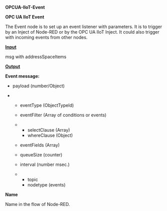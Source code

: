 **OPCUA-IIoT-Event**

**OPC UA IIoT Event**

The Event node is to set up an event listener with parameters. It is to trigger by an Inject of Node-RED or by the OPC UA IIoT Inject. It could also trigger with incoming events from other nodes. 

**[Input](http://127.0.0.1:1880/)**

msg with addressSpaceItems

**[Output](http://127.0.0.1:1880/)**

**Event message:** 

- payload (number/Object) 

- - eventType (ObjectTypeId) 

  - eventFilter (Array of conditions or events) 

  - - selectClause (Array) 
    - whereClause (Object) 

  - eventFields (Array) 

  - queueSize (counter) 

  - interval (number msec.) 

  - - topic 
    - nodetype (events) 

**Name** 

Name in the flow of Node-RED.

 